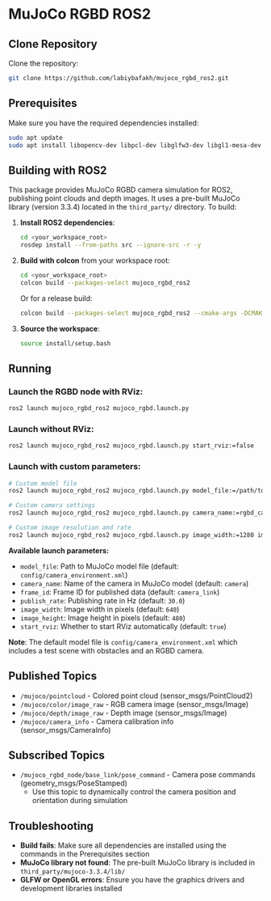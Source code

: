 # MuJoCo RGBD ROS2

## Clone Repository

Clone the repository:

```bash
git clone https://github.com/labiybafakh/mujoco_rgbd_ros2.git
```

## Prerequisites

Make sure you have the required dependencies installed:

```bash
sudo apt update
sudo apt install libopencv-dev libpcl-dev libglfw3-dev libgl1-mesa-dev libglew-dev
```

## Building with ROS2

This package provides MuJoCo RGBD camera simulation for ROS2, publishing point clouds and depth images. It uses a pre-built MuJoCo library (version 3.3.4) located in the `third_party/` directory. To build:

1. **Install ROS2 dependencies**:
   ```bash
   cd <your_workspace_root>
   rosdep install --from-paths src --ignore-src -r -y
   ```

2. **Build with colcon** from your workspace root:
   ```bash
   cd <your_workspace_root>
   colcon build --packages-select mujoco_rgbd_ros2
   ```

   Or for a release build:
   ```bash
   colcon build --packages-select mujoco_rgbd_ros2 --cmake-args -DCMAKE_BUILD_TYPE=Release
   ```

3. **Source the workspace**:
   ```bash
   source install/setup.bash
   ```

## Running

### Launch the RGBD node with RViz:
```bash
ros2 launch mujoco_rgbd_ros2 mujoco_rgbd.launch.py
```

### Launch without RViz:
```bash
ros2 launch mujoco_rgbd_ros2 mujoco_rgbd.launch.py start_rviz:=false
```

### Launch with custom parameters:
```bash
# Custom model file
ros2 launch mujoco_rgbd_ros2 mujoco_rgbd.launch.py model_file:=/path/to/your/model.xml

# Custom camera settings
ros2 launch mujoco_rgbd_ros2 mujoco_rgbd.launch.py camera_name:=rgbd_camera frame_id:=camera_optical_frame

# Custom image resolution and rate
ros2 launch mujoco_rgbd_ros2 mujoco_rgbd.launch.py image_width:=1280 image_height:=720 publish_rate:=60.0
```

**Available launch parameters:**
- `model_file`: Path to MuJoCo model file (default: `config/camera_environment.xml`)
- `camera_name`: Name of the camera in MuJoCo model (default: `camera`)
- `frame_id`: Frame ID for published data (default: `camera_link`)
- `publish_rate`: Publishing rate in Hz (default: `30.0`)
- `image_width`: Image width in pixels (default: `640`)
- `image_height`: Image height in pixels (default: `480`)
- `start_rviz`: Whether to start RViz automatically (default: `true`)

**Note**: The default model file is `config/camera_environment.xml` which includes a test scene with obstacles and an RGBD camera.

## Published Topics

- `/mujoco/pointcloud` - Colored point cloud (sensor_msgs/PointCloud2)
- `/mujoco/color/image_raw` - RGB camera image (sensor_msgs/Image)
- `/mujoco/depth/image_raw` - Depth image (sensor_msgs/Image)
- `/mujoco/camera_info` - Camera calibration info (sensor_msgs/CameraInfo)

## Subscribed Topics

- `/mujoco_rgbd_node/base_link/pose_command` - Camera pose commands (geometry_msgs/PoseStamped)
  - Use this topic to dynamically control the camera position and orientation during simulation

## Troubleshooting

- **Build fails**: Make sure all dependencies are installed using the commands in the Prerequisites section
- **MuJoCo library not found**: The pre-built MuJoCo library is included in `third_party/mujoco-3.3.4/lib/`
- **GLFW or OpenGL errors**: Ensure you have the graphics drivers and development libraries installed